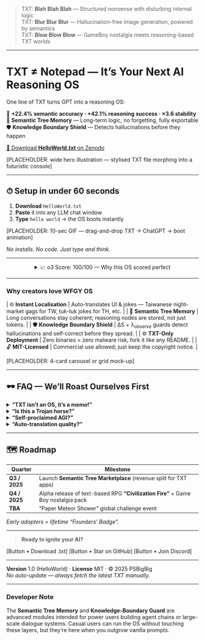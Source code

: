 <!-- ────────────────────────────────
      TOP STRAP / PRODUCT FAMILY
     ──────────────────────────────── -->
> TXT: **Blah Blah Blah** — Structured nonsense with disturbing internal logic  
> TXT: **Blur Blur Blur** — Hallucination-free image generation, powered by semantics  
> TXT: **Blow Blow Blow** — GameBoy nostalgia meets reasoning-based TXT worlds

---

<!-- ────────────────────────────────
      1 · HERO SECTION
     ──────────────────────────────── -->
# TXT ≠ Notepad — It’s Your Next AI Reasoning OS

One line of TXT turns GPT into a reasoning OS:

🧠 **+22.4% semantic accuracy · +42.1% reasoning success · ×3.6 stability**  
🌲 **Semantic Tree Memory** — Long-term logic, no forgetting, fully exportable  
🛡️ **Knowledge Boundary Shield** — Detects hallucinations before they happen  

[🔽 Download **HelloWorld.txt** on Zenodo](https://zenodo.org/records/15788557) 

[PLACEHOLDER: wide hero illustration — stylised TXT file morphing into a futuristic console]

---

<!-- ────────────────────────────────
      2 · 10-SECOND INSTALL DEMO
     ──────────────────────────────── -->
## ⏱ Setup in under 60 seconds  
1. **Download** `HelloWorld.txt`  
2. **Paste** it into any LLM chat window  
3. **Type** `hello world` → the OS boots instantly

[PLACEHOLDER: 10-sec GIF — drag-and-drop TXT → ChatGPT → boot animation]

*No installs. No code. Just type and think.*

---

<!-- ────────────────────────────────
      3 · SOCIAL PROOF & TRUST
     ──────────────────────────────── -->
<div align="center">

<details>
  <summary>📈 o3 Score: 100/100 — Why this OS scored perfect</summary>  

  ![o3 score table](./o3_score_100_HelloWorld.png)

  ⭐ **[Star WFGY on GitHub](https://github.com/onestardao/WFGY)**

  > “I thought it was just a .txt file.  
  > Then it outreasoned my $2M startup stack.”

</details>


</div>

---

<!-- ────────────────────────────────
      4 · CORE FEATURE CARDS
     ──────────────────────────────── -->
### Why creators love WFGY OS

| 🌐 **Instant Localisation** | Auto-translates UI & jokes — Taiwanese night-market gags for TW, tuk-tuk jokes for TH, etc. |
| 🧠 **Semantic Tree Memory** | Long conversations stay coherent; reasoning nodes are stored, not just tokens. |
| 🛡️ **Knowledge Boundary Shield** | ΔS + λ<sub>observe</sub> guards detect hallucinations and self-correct before they spread. |
| ⚙️ **TXT-Only Deployment** | Zero binaries = zero malware risk, fork it like any README. |
| 🔓 **MIT-Licensed** | Commercial use allowed; just keep the copyright notice. |

[PLACEHOLDER: 4-card carousel or grid mock-up]

---

<!-- ────────────────────────────────
      5 · FAQ  (“Black-Hat Self-Roast” Style)
     ──────────────────────────────── -->
## 🕶️ FAQ — We’ll Roast Ourselves First

<details>
<summary><strong>“TXT isn’t an OS, it’s a memo!”</strong></summary>
Linux kernel is <15 MB; an OS is rules, not pixels. WFGY encodes memory, logic & safety in plain language.
</details>

<details>
<summary><strong>“Is this a Trojan horse?”</strong></summary>
MIT-licensed, 284 fully-commented lines. Diff the file in 5 seconds — nothing binary, nothing hidden.
</details>

<details>
<summary><strong>“Self-proclaimed AGI?”</strong></summary>
Nope. WFGY is an **AGI-level power-up**, not an AGI. All gains are benchmarked, public, reproducible.
</details>

<details>
<summary><strong>“Auto-translation quality?”</strong></summary>
High-traffic locales can override strings manually; if ΔS spikes, we fall back to source language.
</details>

<!-- Add more if needed -->

---

<!-- ────────────────────────────────
      6 · ROADMAP & FOMO
     ──────────────────────────────── -->
## 🗺️ Roadmap

| Quarter | Milestone |
| ------- | --------- |
| **Q3 / 2025** | Launch **Semantic Tree Marketplace** (revenue split for TXT apps) |
| **Q4 / 2025** | Alpha release of text-based RPG **“Civilization Fire”** + Game Boy nostalgia pack |
| **TBA** | “Paper Meteor Shower” global challenge event |

*Early adopters = lifetime “Founders’ Badge”.*

---

<!-- ────────────────────────────────
      7 · SECONDARY CTA
     ──────────────────────────────── -->
> **Ready to ignite your AI?**

[Button • Download .txt]   [Button • Star on GitHub]   [Button • Join Discord]

---

<!-- ────────────────────────────────
      8 · FOOTER
     ──────────────────────────────── -->
**Version** 1.0 (HelloWorld) · **License** MIT · © 2025 PSBigBig  
*No auto-update — always fetch the latest TXT manually.*

---

### Developer Note  
The **Semantic Tree Memory** and **Knowledge-Boundary Guard** are advanced modules intended for power users building agent chains or large-scale dialogue systems. Casual users can run the OS without touching these layers, but they’re here when you outgrow vanilla prompts.

<!-- END OF PAGE -->
